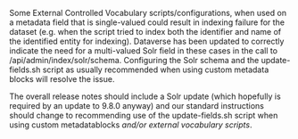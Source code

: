 Some External Controlled Vocabulary scripts/configurations, when used on a metadata field that is single-valued could result 
in indexing failure for the dataset (e.g. when the script tried to index both the identifier and name of the identified entity for indexing).
Dataverse has been updated to correctly indicate the need for a multi-valued Solr field in these cases in the call to /api/admin/index/solr/schema.
Configuring the Solr schema and the update-fields.sh script as usually recommended when using custom metadata blocks will resolve the issue.

The overall release notes should include a Solr update (which hopefully is required by an update to 9.8.0 anyway) and our standard instructions 
should change to recommending use of the update-fields.sh script when using custom metadatablocks *and/or external vocabulary scripts*.
